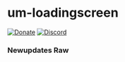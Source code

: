 # um-loadingscreen
[![Donate](https://cdn.discordapp.com/attachments/715130970294059088/1044848075996405820/coffee.png)](https://californiastateroleplay.tebex.io/)
[![Discord](https://cdn.discordapp.com/attachments/715130970294059088/1044855172494532628/discord.png)](https://discord.gg/calisrp)
### Newupdates Raw
